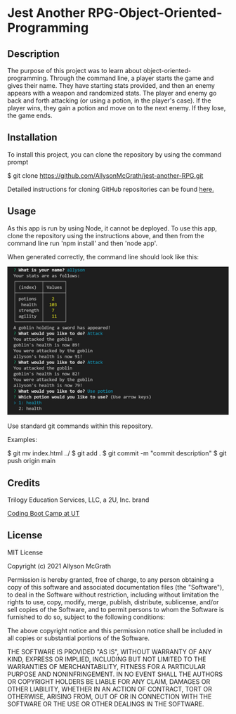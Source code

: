 # Jest Another RPG-Object-Oriented-Programming

## Description

The purpose of this project was to learn about object-oriented-programming. Through the command line, a player starts the game and gives their name. They have starting stats provided, and then an enemy appears with a weapon and randomized stats. The player and enemy go back and forth attacking (or using a potion, in the player's case). If the player wins, they gain a potion and move on to the next enemy. If they lose, the game ends. 

## Installation

To install this project, you can clone the repository by using the command prompt

$ git clone https://github.com/AllysonMcGrath/jest-another-RPG.git

Detailed instructions for cloning GitHub repositories can be found [here.](https://docs.github.com/en/github/creating-cloning-and-archiving-repositories/cloning-a-repository-from-github/cloning-a-repository)



## Usage

As this app is run by using Node, it cannot be deployed. To use this app, clone the repository using the instructions above, and then from the command line run 'npm install' and then 'node app'.

When generated correctly, the command line should look like this:

![Command line showing text with player stats and a battle between the user and a goblin](./jestanotherrpgpic.JPG)


Use standard git commands within this repository.

Examples:

$ git mv index.html ../
$ git add .
$ git commit -m "commit description"
$ git push origin main

## Credits

Trilogy Education Services, LLC, a 2U, Inc. brand

[Coding Boot Camp at UT](https://github.com/the-Coding-Boot-Camp-at-UT)


## License

MIT License

Copyright (c) 2021 Allyson McGrath

Permission is hereby granted, free of charge, to any person obtaining a copy
of this software and associated documentation files (the "Software"), to deal
in the Software without restriction, including without limitation the rights
to use, copy, modify, merge, publish, distribute, sublicense, and/or sell
copies of the Software, and to permit persons to whom the Software is
furnished to do so, subject to the following conditions:

The above copyright notice and this permission notice shall be included in all
copies or substantial portions of the Software.

THE SOFTWARE IS PROVIDED "AS IS", WITHOUT WARRANTY OF ANY KIND, EXPRESS OR
IMPLIED, INCLUDING BUT NOT LIMITED TO THE WARRANTIES OF MERCHANTABILITY,
FITNESS FOR A PARTICULAR PURPOSE AND NONINFRINGEMENT. IN NO EVENT SHALL THE
AUTHORS OR COPYRIGHT HOLDERS BE LIABLE FOR ANY CLAIM, DAMAGES OR OTHER
LIABILITY, WHETHER IN AN ACTION OF CONTRACT, TORT OR OTHERWISE, ARISING FROM,
OUT OF OR IN CONNECTION WITH THE SOFTWARE OR THE USE OR OTHER DEALINGS IN THE
SOFTWARE.
